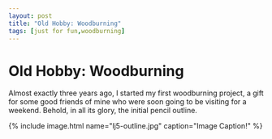 ```yaml
---
layout: post
title: "Old Hobby: Woodburning"
tags: [just for fun,woodburning]
---
```


# Old Hobby: Woodburning

Almost exactly three years ago, I started my first woodburning project, a gift for some good friends of mine who were soon going to be visiting for a weekend. Behold, in all its glory, the initial pencil outline.

{% include image.html name="lj5-outline.jpg" caption="Image Caption!" %}